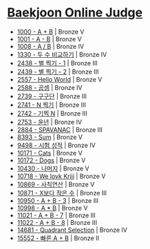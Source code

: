 # [Baekjoon Online Judge](https://www.acmicpc.net/) 

- [1000 - A + B](https://www.acmicpc.net/problem/1000) | Bronze V
- [1001 - A - B](https://www.acmicpc.net/problem/1001) | Bronze V
- [1008 - A / B](https://www.acmicpc.net/problem/1008) | Bronze IV
- [1330 - 두 수 비교하기](https://www.acmicpc.net/problem/1330) | Bronze IV
- [2438 - 별 찍기 - 1](https://www.acmicpc.net/problem/2438) | Bronze III
- [2439 - 별 찍기 - 2](https://www.acmicpc.net/problem/2439) | Bronze III
- [2557 - Hello World](https://www.acmicpc.net/problem/2557) | Bronze V
- [2588 - 곱셈](https://www.acmicpc.net/problem/2588) | Bronze IV
- [2739 - 구구단](https://www.acmicpc.net/problem/2739) | Bronze III
- [2741 - N 찍기](https://www.acmicpc.net/problem/2741) | Bronze III
- [2742 - 기찍 N](https://www.acmicpc.net/problem/2742) | Bronze III
- [2753 - 윤년](https://www.acmicpc.net/problem/2753) | Bronze IV
- [2884 - SPAVANAC](https://www.acmicpc.net/problem/2884) | Bronze III
- [8393 - Sum](https://www.acmicpc.net/problem/8393) | Bronze V
- [9498 - 시험 성적](https://www.acmicpc.net/problem/9498) | Bronze IV
- [10171 - Cats](https://www.acmicpc.net/problem/10171) | Bronze V
- [10172 - Dogs](https://www.acmicpc.net/problem/10172) | Bronze V
- [10430 - 나머지](https://www.acmicpc.net/problem/10430) | Bronze V
- [10718 - We lovk Kriii](https://www.acmicpc.net/problem/10718) | Bronze V
- [10869 - 사칙연산](https://www.acmicpc.net/problem/10869) | Bronze V
- [10871 - X보다 작은 수](https://www.acmicpc.net/problem/10871) | Bronze III
- [10950 - A + B - 3](https://www.acmicpc.net/problem/10950) | Bronze III
- [10998 - A * B](https://www.acmicpc.net/problem/10998) | Bronze V
- [11021 - A + B - 7](https://www.acmicpc.net/problem/11021) | Bronze III
- [11022 - A + B - 8](https://www.acmicpc.net/problem/11022) | Bronze III
- [14681 - Quadrant Selection](https://www.acmicpc.net/problem/14681) | Bronze IV
- [15552 - 빠른 A + B](https://www.acmicpc.net/problem/15552) | Bronze II
